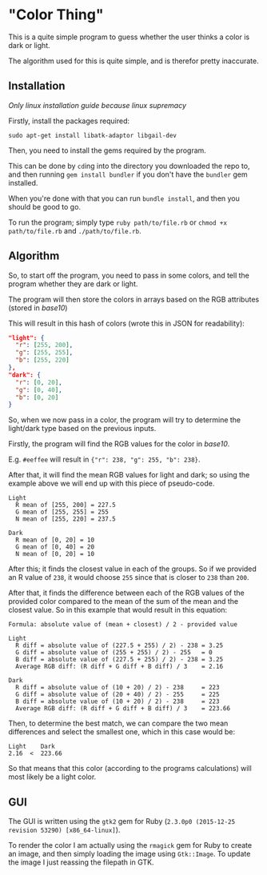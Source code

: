# "Color Thing"

This is a quite simple program to guess whether the user thinks a color is dark or light.

The algorithm used for this is quite simple, and is therefor pretty inaccurate.

## Installation

_Only linux installation guide because linux supremacy_

Firstly, install the packages required:

`sudo apt-get install libatk-adaptor libgail-dev`

Then, you need to install the gems required by the program.

This can be done by `cd`ing into the directory you downloaded the repo to, and then running `gem install bundler` if you don't have the `bundler` gem installed.

When you're done with that you can run `bundle install`, and then you should be good to go.

To run the program; simply type `ruby path/to/file.rb` or `chmod +x path/to/file.rb` and `./path/to/file.rb`.

## Algorithm

So, to start off the program, you need to pass in some colors, and tell the program whether they are dark or light.

The program will then store the colors in arrays based on the RGB attributes (stored in _base10_)

This will result in this hash of colors (wrote this in JSON for readability):

```json
"light": {
  "r": [255, 200],
  "g": [255, 255],
  "b": [255, 220]
},
"dark": {
  "r": [0, 20],
  "g": [0, 40],
  "b": [0, 20]
}
```
So, when we now pass in a color, the program will try to determine the light/dark type based on the previous inputs.

Firstly, the program will find the RGB values for the color in _base10_.

E.g. `#eeffee` will result in `{"r": 238, "g": 255, "b": 238}`.

After that, it will find the mean RGB values for light and dark; so using the example above we will end up with this piece of pseudo-code.

```
Light
  R mean of [255, 200] = 227.5
  G mean of [255, 255] = 255
  N mean of [255, 220] = 237.5

Dark
  R mean of [0, 20] = 10
  G mean of [0, 40] = 20
  N mean of [0, 20] = 10
```

After this; it finds the closest value in each of the groups. So if we provided an R value of `238`, it would choose `255` since that is closer to `238` than `200`.

After that, it finds the difference between each of the RGB values of the provided color compared to the mean of the sum of the mean and the closest value. So in this example that would result in this equation:

```
Formula: absolute value of (mean + closest) / 2 - provided value

Light
  R diff = absolute value of (227.5 + 255) / 2) - 238 = 3.25
  G diff = absolute value of (255 + 255) / 2) - 255   = 0
  B diff = absolute value of (227.5 + 255) / 2) - 238 = 3.25
  Average RGB diff: (R diff + G diff + B diff) / 3    = 2.16

Dark
  R diff = absolute value of (10 + 20) / 2) - 238     = 223
  G diff = absolute value of (20 + 40) / 2) - 255     = 225
  B diff = absolute value of (10 + 20) / 2) - 238     = 223
  Average RGB diff: (R diff + G diff + B diff) / 3    = 223.66
```

Then, to determine the best match, we can compare the two mean differences and select the smallest one, which in this case would be:

```
Light    Dark
2.16  <  223.66
```

So that means that this color (according to the programs calculations) will most likely be a light color.

## GUI

The GUI is written using the `gtk2` gem for Ruby (`2.3.0p0 (2015-12-25 revision 53290) [x86_64-linux]`).

To render the color I am actually using the `rmagick` gem for Ruby to create an image, and then simply loading the image using `Gtk::Image`. To update the image I just reassing the filepath in GTK.
